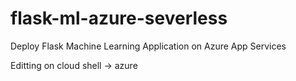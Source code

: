 # flask-ml-azure-severless
Deploy Flask Machine Learning Application on Azure App Services

Editting on cloud shell -> azure